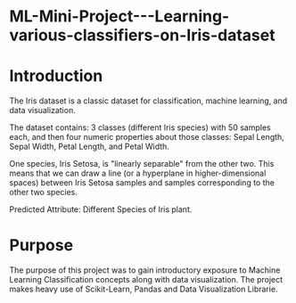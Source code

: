# ML-Mini-Project---Learning-various-classifiers-on-Iris-dataset


# Introduction

The Iris dataset is a classic dataset for classification, machine learning, and data visualization.

The dataset contains: 3 classes (different Iris species) with 50 samples each, and then four numeric properties about those classes: Sepal Length, Sepal Width, Petal Length, and Petal Width.

One species, Iris Setosa, is "linearly separable" from the other two. This means that we can draw a line (or a hyperplane in higher-dimensional spaces) between Iris Setosa samples and samples corresponding to the other two species.

Predicted Attribute: Different Species of Iris plant.




# Purpose

The purpose of this project was to gain introductory exposure to Machine Learning Classification concepts along with data visualization. The project makes heavy use of Scikit-Learn, Pandas and Data Visualization Librarie.
